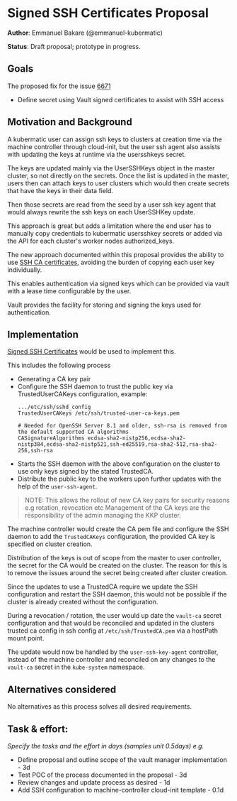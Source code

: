 # Signed SSH Certificates Proposal

**Author**: Emmanuel Bakare (@emmanuel-kubermatic)

**Status**: Draft proposal; prototype in progress.

## Goals
The proposed fix for the issue [6671](https://github.com/kubermatic/kubermatic/issues/6671) 

- Define secret using Vault signed certificates to assist with SSH access

## Motivation and Background

A kubermatic user can assign ssh keys to clusters at creation time via the machine controller through cloud-init, but the user ssh agent also assists with updating the keys at runtime via the usersshkeys secret.

The keys are updated mainly via the UserSSHKeys object in the master cluster, so not directly on the secrets. Once the list is updated in the master, users then can attach keys to user clusters which would then create secrets that have the keys in their data field. 

Then those secrets are read from the seed by a user ssh key agent that would always rewrite the ssh keys on each UserSSHKey update.

This approach is great but adds a limitation where the end user has to manually copy credentials to kubermatic usersshkey secrets or added via the API for each cluster's worker nodes authorized_keys.

The new approach documented within this proposal provides the ability to use [SSH CA certificates](https://www.vaultproject.io/docs/secrets/ssh/signed-ssh-certificates), avoiding the burden of copying each user key individually.

This enables authentication via signed keys which can be provided via vault with a lease time configurable by the user.

Vault provides the facility for storing and signing the keys used for authentication.


## Implementation

[Signed SSH Certificates](https://www.vaultproject.io/docs/secrets/ssh/signed-ssh-certificates) would be used to implement this.

This includes the following process
 - Generating a CA key pair 
 - Configure the SSH daemon to trust the public key via TrustedUserCAKeys configuration, example:
    ```text
    .../etc/ssh/sshd_config
    TrustedUserCAKeys /etc/ssh/trusted-user-ca-keys.pem
    
    # Needed for OpenSSH Server 8.1 and older, ssh-rsa is removed from the default supported CA algorithms
    CASignatureAlgorithms ecdsa-sha2-nistp256,ecdsa-sha2-nistp384,ecdsa-sha2-nistp521,ssh-ed25519,rsa-sha2-512,rsa-sha2-256,ssh-rsa
    ```
 - Starts the SSH daemon with the above configuration on the cluster to use only keys signed by the stated TrustedCA.
 - Distribute the public key to the workers upon further updates with the help of the `user-ssh-agent`.

> NOTE: This allows the rollout of new CA key pairs for security reasons e.g rotation, revocation etc
> Management of the CA keys are the responsibility of the admin managing the KKP cluster.

The machine controller would create the CA pem file and configure the SSH daemon to add the `TrustedCAKeys` configuration, the provided CA key is specified on cluster creation.

Distribution of the keys is out of scope from the master to user controller, the secret for the CA would be created on the cluster. The reason for this is to remove the issues around the secret being created after cluster creation.

Since the updates to use a TrustedCA require we update the SSH configuration and restart the SSH daemon, this would not be possible if the cluster is already created without the configuration.

During a revocation / rotation, the user would up date the `vault-ca` secret configuration and that would be reconciled and updated in the clusters trusted ca config in ssh config at `/etc/ssh/TrustedCA.pem` via a hostPath mount point.

The update would now be handled by the `user-ssh-key-agent` controller, instead of the machine controller and reconciled on any changes to the `vault-ca` secret in the `kube-system` namespace.


## Alternatives considered

No alternatives as this process solves all desired requirements.


## Task & effort:
*Specify the tasks and the effort in days (samples unit 0.5days) e.g.*
* Define proposal and outline scope of the vault manager implementation - 3d
* Test POC of the process documented in the proposal - 3d
* Review changes and update process as desired - 1d
* Add SSH configuration to machine-controller cloud-init template - 0.1d
